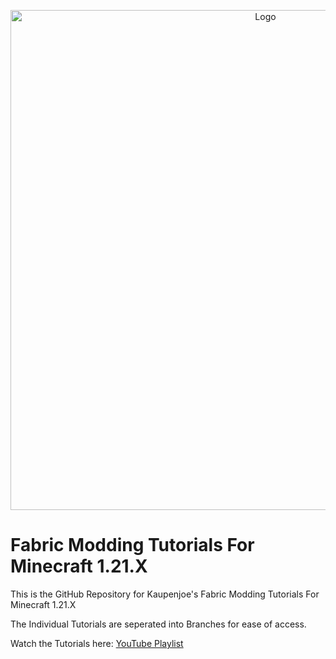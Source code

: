 <a href="https://www.youtube.com/playlist?list=PLKGarocXCE1H_HxOYihQMq0mlpqiUJj4L" target="_blank">
<p align="center">
<img src="https://kaupenjoe.net/files/General/Minecraft/Modding/Tutorials/fabric-tutorial-image-1.png" alt="Logo" width="800"/> 
</p></a>

# Fabric Modding Tutorials For Minecraft 1.21.X 
This is the GitHub Repository for Kaupenjoe's Fabric Modding Tutorials For Minecraft 1.21.X

The Individual Tutorials are seperated into Branches for ease of access. 

Watch the Tutorials here: <a href="https://www.youtube.com/playlist?list=PLKGarocXCE1H_HxOYihQMq0mlpqiUJj4L" target="_blank">YouTube Playlist</a>
